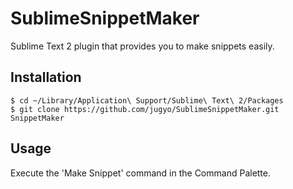 SublimeSnippetMaker
========

Sublime Text 2 plugin that provides you to make snippets easily.

## Installation

```
$ cd ~/Library/Application\ Support/Sublime\ Text\ 2/Packages
$ git clone https://github.com/jugyo/SublimeSnippetMaker.git SnippetMaker
```

## Usage

Execute the 'Make Snippet' command in the Command Palette.
